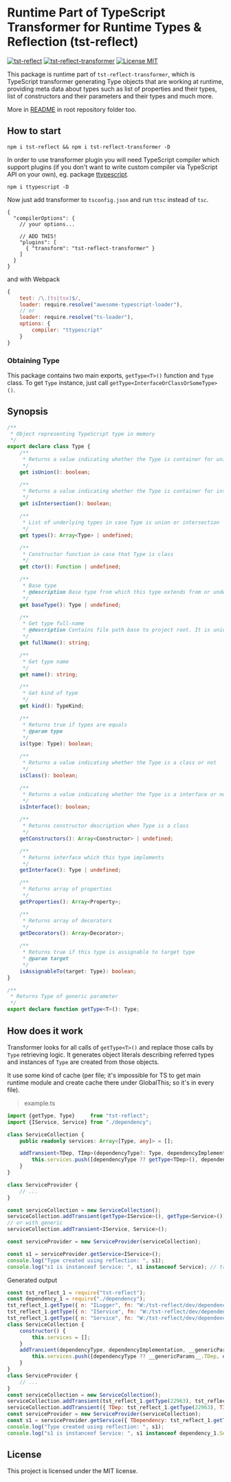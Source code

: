 # Runtime Part of TypeScript Transformer for Runtime Types & Reflection (tst-reflect)

[![tst-reflect](https://img.shields.io/npm/v/tst-reflect.svg?color=brightgreen&style=flat-square&logo=npm&label=tst-reflect)](https://www.npmjs.com/package/tst-reflect) 
[![tst-reflect-transformer](https://img.shields.io/npm/v/tst-reflect-transformer.svg?color=brightgreen&style=flat-square&logo=npm&label=tst-reflect-transformer)](https://www.npmjs.com/package/tst-reflect-transformer)
[![License MIT](https://img.shields.io/badge/License-MIT-brightgreen?style=flat-square)](https://opensource.org/licenses/MIT)

This package is runtime part of `tst-reflect-transformer`, which is TypeScript transformer generating Type objects that are working at runtime, providing meta data about types such as list of properties and their types, list of constructors and their parameters and their types and much more.

More in [README](https://github.com/Hookyns/ts-reflection) in root repository folder too.

## How to start
`npm i tst-reflect && npm i tst-reflect-transformer -D`

In order to use transformer plugin you will need TypeScript compiler which support plugins (if you don't want to write custom compiler via TypeScript API on your own), eg. package [ttypescript](https://www.npmjs.com/package/ttypescript).

`npm i ttypescript -D`

Now just add transformer to `tsconfig.json` and run `ttsc` instead of `tsc`.
```json5
{
  "compilerOptions": {
    // your options...

    // ADD THIS!
    "plugins": [
      { "transform": "tst-reflect-transformer" }
    ]
  }
}
```

and with Webpack
```javascript
{
    test: /\.(ts|tsx)$/,
    loader: require.resolve("awesome-typescript-loader"),
    // or
    loader: require.resolve("ts-loader"),
    options: {
        compiler: "ttypescript"
    }
}
```

### Obtaining Type
This package contains two main exports, `getType<T>()` function and `Type` class.
To get `Type` instance, just call `getType<InterfaceOrClassOrSomeType>()`.

## Synopsis
```typescript
/**
 * Object representing TypeScript type in memory
 */
export declare class Type {
    /**
     * Returns a value indicating whether the Type is container for unified Types or not
     */
    get isUnion(): boolean;

    /**
     * Returns a value indicating whether the Type is container for intersecting Types or not
     */
    get isIntersection(): boolean;

    /**
     * List of underlying types in case Type is union or intersection
     */
    get types(): Array<Type> | undefined;

    /**
     * Constructor function in case that Type is class
     */
    get ctor(): Function | undefined;

	/**
	 * Base type
	 * @description Base type from which this type extends from or undefined if type is Object.
	 */
	get baseType(): Type | undefined;

    /**
     * Get type full-name
     * @description Contains file path base to project root. It is unique identifier.
     */
    get fullName(): string;

    /**
     * Get type name
     */
    get name(): string;

    /**
     * Get kind of type
     */
    get kind(): TypeKind;

    /**
     * Returns true if types are equals
     * @param type
     */
    is(type: Type): boolean;

    /**
     * Returns a value indicating whether the Type is a class or not
     */
    isClass(): boolean;

    /**
     * Returns a value indicating whether the Type is a interface or not
     */
    isInterface(): boolean;

    /**
     * Returns constructor description when Type is a class
     */
    getConstructors(): Array<Constructor> | undefined;

	/**
	 * Returns interface which this type implements
	 */
	getInterface(): Type | undefined;

    /**
     * Returns array of properties
     */
    getProperties(): Array<Property>;

    /**
     * Returns array of decorators
     */
    getDecorators(): Array<Decorator>;

    /**
     * Returns true if this type is assignable to target type
     * @param target
     */
    isAssignableTo(target: Type): boolean;
}
```

```typescript
/**
 * Returns Type of generic parameter
 */
export declare function getType<T>(): Type;
```

## How does it work
Transformer looks for all calls of `getType<T>()` and replace those calls by `Type` retrieving logic.
It generates object literals describing referred types and instances of `Type` are created from those objects.

It use some kind of cache (per file; it's impossible for TS to get main runtime module and create cache there under GlobalThis; so it's in every file).

> example.ts
```typescript
import {getType, Type}     from "tst-reflect";
import {IService, Service} from "./dependency";

class ServiceCollection {
	public readonly services: Array<[Type, any]> = [];

	addTransient<TDep, TImp>(dependencyType?: Type, dependencyImplementation?: Type | any) {
		this.services.push([dependencyType ?? getType<TDep>(), dependencyImplementation ?? getType<TImp>()]);
	}
}

class ServiceProvider {
	// ...
}

const serviceCollection = new ServiceCollection();
serviceCollection.addTransient(getType<IService>(), getType<Service>());
// or with generic
serviceCollection.addTransient<IService, Service>();

const serviceProvider = new ServiceProvider(serviceCollection);

const s1 = serviceProvider.getService<IService>();
console.log("Type created using reflection: ", s1);
console.log("s1 is instanceof Service: ", s1 instanceof Service); // true
```

Generated output
```javascript
const tst_reflect_1 = require("tst-reflect");
const dependency_1 = require("./dependency");
tst_reflect_1.getType({ n: "ILogger", fn: "W:/tst-reflect/dev/dependency.ts:ILogger", k: 0 }, 22961);
tst_reflect_1.getType({ n: "IService", fn: "W:/tst-reflect/dev/dependency.ts:IService", props: [{ n: "prop", t: tst_reflect_1.getType({ k: 3, types: [tst_reflect_1.getType({ n: "string", fn: "string", k: 2 }), tst_reflect_1.getType({ n: "number", fn: "number", k: 2 })], union: true, inter: false }) }], k: 0 }, 22963);
tst_reflect_1.getType({ n: "Service", fn: "W:/tst-reflect/dev/dependency.ts:Service", props: [{ n: "prop", t: tst_reflect_1.getType({ k: 3, types: [tst_reflect_1.getType({ n: "string", fn: "string", k: 2 }), tst_reflect_1.getType({ n: "number", fn: "number", k: 2 })], union: true, inter: false }) }, { n: "logger", t: tst_reflect_1.getType(22961), d: [{ n: "inject" }] }, { n: "Logger", t: tst_reflect_1.getType(22961) }], ctors: [{ params: [{ n: "logger", t: tst_reflect_1.getType(22961) }] }], decs: [{ n: "injectable" }], k: 1, ctor: () => dependency_1.Service, iface: tst_reflect_1.getType(22963) }, 22965);
class ServiceCollection {
    constructor() {
        this.services = [];
    }
    addTransient(dependencyType, dependencyImplementation, __genericParams__) {
        this.services.push([dependencyType ?? __genericParams__.TDep, dependencyImplementation ?? __genericParams__.TImp]);
    }
}
class ServiceProvider {
    // ...
}
const serviceCollection = new ServiceCollection();
serviceCollection.addTransient(tst_reflect_1.getType(22963), tst_reflect_1.getType(22965));
serviceCollection.addTransient({ TDep: tst_reflect_1.getType(22963), TImp: tst_reflect_1.getType(22965) });
const serviceProvider = new ServiceProvider(serviceCollection);
const s1 = serviceProvider.getService({ TDependency: tst_reflect_1.getType(22963) });
console.log("Type created using reflection: ", s1);
console.log("s1 is instanceof Service: ", s1 instanceof dependency_1.Service);
```

## License
This project is licensed under the MIT license.